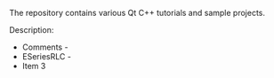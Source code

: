 The repository contains various Qt C++ tutorials and sample projects.

Description:
    
* Comments - 
* ESeriesRLC - 
* Item 3
 
